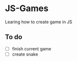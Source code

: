 # JS-Games
Learing how to create game in JS


## To do
- [ ] finish current game
- [ ] create snake 
